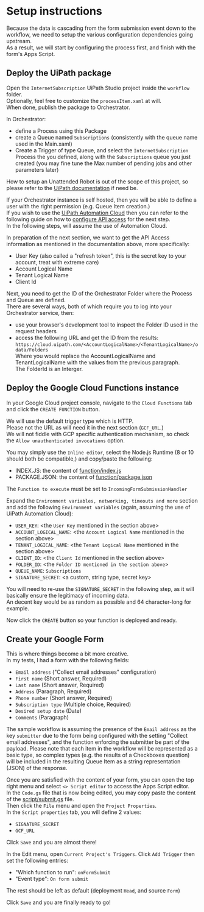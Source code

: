 # Setup instructions

Because the data is cascading from the form submission event down to the workflow, we need to setup the various configuration dependencies going upstream.  
As a result, we will start by configuring the process first, and finish with the form's Apps Script.

## Deploy the UiPath package

Open the `InternetSubscription` UiPath Studio project inside the `workflow` folder.  
Optionally, feel free to customize the `processItem.xaml` at will.  
When done, publish the package to Orchestrator.

In Orchestrator:
* define a Process using this Package
* create a Queue named `Subscriptions` (consistently with the queue name used in the Main.xaml)
* Create a Trigger of type Queue, and select the `InternetSubscription` Process the you defined, along with the `Subscriptions` queue you just created (you may fine tune the Max number of pending jobs and other parameters later)

How to setup an Unattended Robot is out of the scope of this project, so please refer to the [UiPath documentation](https://docs.uipath.com/) if need be.

If your Orchestrator instance is self hosted, then you will be able to define a user with the right permission (e.g. Queue Item creation.)  
If you wish to use the [UiPath Automation Cloud](https://cloud.uipath.com) then you can refer to the following guide on how to [configure API access](https://docs.uipath.com/automation-cloud/docs/about-api-access) for the next step.  
In the following steps, will assume the use of Automation Cloud.

In preparation of the next section, we want to get the API Access information as mentioned in the documentation above, more specifically:
* User Key (also called a "refresh token", this is the secret key to your account, treat with extreme care)
* Account Logical Name
* Tenant Logical Name
* Client Id

Next, you need to get the ID of the Orchestrator Folder where the Process and Queue are defined.  
There are several ways, both of which require you to log into your Orchestrator service, then:
* use your browser's development tool to inspect the Folder ID used in the request headers
* access the following URL and get the ID from the results: `https://cloud.uipath.com/<AccountLogicalName>/<TenantLogicalName>/odata/Folders`  
Where you would replace the AccountLogicalName and TenantLogicalName with the values from the previous paragraph.  
The FolderId is an Interger.

## Deploy the Google Cloud Functions instance

In your Google Cloud project console, navigate to the `Cloud Functions` tab and click the `CREATE FUNCTION` button.

We will use the default trigger type which is HTTP.  
Please not the URL as will need it in the next section (`GCF_URL`.)  
We will not fiddle with GCP specific authentication mechanism, so check the `Allow unauthenticated invocations` option.

You may simply use the `Inline editor`, select the Node.js Runtime (8 or 10 should both be compatible,) and copy/paste the following:
* INDEX.JS: the content of [function/index.js](../function/index.js)
* PACKAGE.JSON: the content of [function/package.json](../function/package.json)

The `Function to execute` must be set to `IncomingFormSubmissionHandler`

Expand the `Environment variables, networking, timeouts and more` section and add the following `Environment variables` (again, assuming the use of UiPath Automation Cloud):
* `USER_KEY`: <the `User Key` mentioned in the section above>
* `ACCOUNT_LOGICAL_NAME`: <the `Account Logical Name` mentioned in the section above>
* `TENANT_LOGICAL_NAME`: <the `Tenant Logical Name` mentioned in the section above>
* `CLIENT_ID`: <the `Client Id` mentioned in the section above>
* `FOLDER_ID`: <the `Folder ID mentioned in the section above`>
* `QUEUE_NAME`: `Subscriptions`
* `SIGNATURE_SECRET`: <a custom, string type, secret key>

You will need to re-use the `SIGNATURE_SECRET` in the following step, as it will basically ensure the legitimacy of incoming data.  
An decent key would be as random as possible and 64 character-long for example.

Now click the `CREATE` button so your function is deployed and ready.

## Create your Google Form

This is where things become a bit more creative.  
In my tests, I had a form with the following fields:
* `Email address` ("Collect email addresses" configuration)
* `First name` (Short answer, Required)
* `Last name` (Short answer, Required)
* `Address` (Paragraph, Required)
* `Phone number` (Short answer, Required)
* `Subscription type` (Multiple choice, Required)
* `Desired setup date` (Date)
* `Comments` (Paragraph)

The sample workflow is assuming the presence of the `Email address` as the key `submitter` due to the form being configured with the setting "Collect email addresses", and the function enforcing the submitter be part of the payload.
Please note that each item in the workflow will be represented as a basic type, so complex types (e.g. the results of a Checkboxes question) will be included in the resulting Queue Item as a string representation (JSON) of the response.

Once you are satisfied with the content of your form, you can open the top right menu and select `<> Script editor` to access the Apps Script editor.  
In the `Code.gs` file that is now being edited, you may copy paste the content of the [script/submit.gs](../script/submit.gs) file.  
Then click the `File` menu and open the `Project Properties`.  
In the `Script properties` tab, you will define 2 values:
* `SIGNATURE_SECRET`
* `GCF_URL`

Click `Save` and you are almost there!

In the Edit menu, open `Current Project's Triggers`.
Click `Add Trigger` then set the following entries:
- "Which function to run": `onFormSubmit`
- "Event type": `On form submit`

The rest should be left as default (deployment `Head`, and source `Form`)

Click `Save` and you are finally ready to go!
